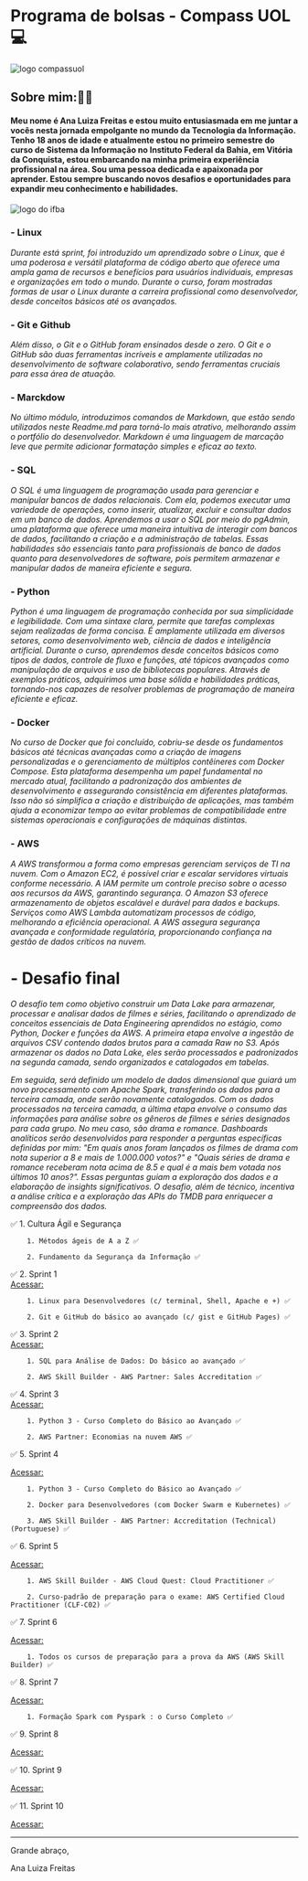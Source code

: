 # Programa de bolsas - Compass UOL 💻

![logo compassuol](https://event.bigfestival.com.br/rails/active_storage/representations/redirect/eyJfcmFpbHMiOnsibWVzc2FnZSI6IkJBaHBBc04rIiwiZXhwIjpudWxsLCJwdXIiOiJibG9iX2lkIn19--330bceb5a42ed9b38ad637ec65e6bcd648649356/eyJfcmFpbHMiOnsibWVzc2FnZSI6IkJBaDdCem9MWm05eWJXRjBTU0lJY0c1bkJqb0dSVlE2QzNKbGMybDZaVWtpRERNd01IZ3pNREFHT3daVSIsImV4cCI6bnVsbCwicHVyIjoidmFyaWF0aW9uIn19--74e4d4b7024568b18828709eb3ea389cd70ee865/LogoBlack.png)

## **Sobre mim:👩‍💻**

#### Meu nome é Ana Luiza Freitas e estou muito entusiasmada em me juntar a vocês nesta jornada empolgante no mundo da Tecnologia da Informação. Tenho 18 anos de idade e atualmente estou no primeiro semestre do curso de Sistema da Informação no Instituto Federal da Bahia, em Vitória da Conquista, estou embarcando na minha primeira experiência profissional na área. Sou uma pessoa dedicada e apaixonada por aprender. Estou sempre buscando novos desafios e oportunidades para expandir meu conhecimento e habilidades.

![logo do ifba](https://th.bing.com/th/id/R.61d27988c60c58469c44623a52f0fb33?rik=bUFiAWutZ5rSFQ&riu=http%3a%2f%2f1.bp.blogspot.com%2f-L5roZkPs9vg%2fUEvyIkOzE2I%2fAAAAAAAAAvg%2f-sV2SClQJ4c%2fs1600%2fIFBA.png&ehk=41yQUi%2bwKzztnblVPETBQTlBs7WUpXfFMuG6ptkc0Rs%3d&risl=&pid=ImgRaw&r=0)

### - Linux

_Durante está sprint, foi introduzido um aprendizado sobre o Linux, que é uma poderosa e versátil plataforma de código aberto que oferece uma ampla gama de recursos e benefícios para usuários individuais, empresas e organizações em todo o mundo. Durante o curso, foram mostradas formas de usar o Linux durante a carreira profissional como desenvolvedor, desde conceitos básicos até os avançados._

### - Git e Github

_Além disso, o Git e o GitHub foram ensinados desde o zero. O Git e o GitHub são duas ferramentas incríveis e amplamente utilizadas no desenvolvimento de software colaborativo, sendo ferramentas cruciais para essa área de atuação._

### - Marckdow

_No último módulo, introduzimos comandos de Markdown, que estão sendo utilizados neste Readme.md para torná-lo mais atrativo, melhorando assim o portfólio do desenvolvedor. Markdown é uma linguagem de marcação leve que permite adicionar formatação simples e eficaz ao texto._

###  -  SQL

_O SQL é uma linguagem de programação usada para gerenciar e manipular bancos de dados relacionais. Com ela, podemos executar uma variedade de operações, como inserir, atualizar, excluir e consultar dados em um banco de dados. Aprendemos a usar o SQL por meio do pgAdmin, uma plataforma que oferece uma maneira intuitiva de interagir com bancos de dados, facilitando a criação e a administração de tabelas. Essas habilidades são essenciais tanto para profissionais de banco de dados quanto para desenvolvedores de software, pois permitem armazenar e manipular dados de maneira eficiente e segura._

### -  Python

_Python é uma linguagem de programação conhecida por sua simplicidade e legibilidade. Com uma sintaxe clara, permite que tarefas complexas sejam realizadas de forma concisa. É amplamente utilizada em diversos setores, como desenvolvimento web, ciência de dados e inteligência artificial. Durante o curso, aprendemos desde conceitos básicos como tipos de dados, controle de fluxo e funções, até tópicos avançados como manipulação de arquivos e uso de bibliotecas populares. Através de exemplos práticos, adquirimos uma base sólida e habilidades práticas, tornando-nos capazes de resolver problemas de programação de maneira eficiente e eficaz._

### -  Docker

_No curso de Docker que foi concluído, cobriu-se desde os fundamentos básicos até técnicas avançadas como a criação de imagens personalizadas e o gerenciamento de múltiplos contêineres com Docker Compose. Esta plataforma desempenha um papel fundamental no mercado atual, facilitando a padronização dos ambientes de desenvolvimento e assegurando consistência em diferentes plataformas. Isso não só simplifica a criação e distribuição de aplicações, mas também ajuda a economizar tempo ao evitar problemas de compatibilidade entre sistemas operacionais e configurações de máquinas distintas._

### -  AWS

_A AWS transformou a forma como empresas gerenciam serviços de TI na nuvem. Com o Amazon EC2, é possível criar e escalar servidores virtuais conforme necessário. A IAM permite um controle preciso sobre o acesso aos recursos da AWS, garantindo segurança. O Amazon S3 oferece armazenamento de objetos escalável e durável para dados e backups. Serviços como AWS Lambda automatizam processos de código, melhorando a eficiência operacional. A AWS assegura segurança avançada e conformidade regulatória, proporcionando confiança na gestão de dados críticos na nuvem._

#   - Desafio final 

_O desafio tem como objetivo construir um Data Lake para armazenar, processar e analisar dados de filmes e séries, facilitando o aprendizado de conceitos essenciais de Data Engineering aprendidos no estágio, como Python, Docker e funções da AWS. A primeira etapa envolve a ingestão de arquivos CSV contendo dados brutos para a camada Raw no S3. Após armazenar os dados no Data Lake, eles serão processados e padronizados na segunda camada, sendo organizados e catalogados em tabelas._

_Em seguida, será definido um modelo de dados dimensional que guiará um novo processamento com Apache Spark, transferindo os dados para a terceira camada, onde serão novamente catalogados. Com os dados processados na terceira camada, a última etapa envolve o consumo das informações para análise sobre os gêneros de filmes e séries designados para cada grupo. No meu caso, são drama e romance. Dashboards analíticos serão desenvolvidos para responder a perguntas específicas definidas por mim: "Em quais anos foram lançados os filmes de drama com nota superior a 8 e mais de 1.000.000 votos?" e "Quais séries de drama e romance receberam nota acima de 8.5 e qual é a mais bem votada nos últimos 10 anos?". Essas perguntas guiam a exploração dos dados e a elaboração de insights significativos. O desafio, além de técnico, incentiva a análise crítica e a exploração das APIs do TMDB para enriquecer a compreensão dos dados._


  ✅ 1. Cultura Ágil e Segurança 

        1. Métodos ágeis de A a Z ✅

        2. Fundamento da Segurança da Informação ✅

  ✅ 2. Sprint 1  
  [Acessar:](https://github.com/analuizafreitasbs/Sprint/tree/main/Sprint1)

        1. Linux para Desenvolvedores (c/ terminal, Shell, Apache e +) ✅

        2. Git e GitHub do básico ao avançado (c/ gist e GitHub Pages) ✅

  ✅ 3. Sprint 2  
  [Acessar:](https://github.com/analuizafreitasbs/Sprint/tree/main/Sprint2)

        1. SQL para Análise de Dados: Do básico ao avançado ✅

        2. AWS Skill Builder - AWS Partner: Sales Accreditation ✅

  ✅ 4. Sprint 3  
  [Acessar:](https://github.com/analuizafreitasbs/Sprint/tree/main/Sprint3)

        1. Python 3 - Curso Completo do Básico ao Avançado ✅

        2. AWS Partner: Economias na nuvem AWS ✅

  ✅ 5. Sprint 4 
  
  [Acessar:](https://github.com/analuizafreitasbs/Sprint/tree/main/Sprint4)

        1. Python 3 - Curso Completo do Básico ao Avançado ✅

        2. Docker para Desenvolvedores (com Docker Swarm e Kubernetes) ✅

        3. AWS Skill Builder - AWS Partner: Accreditation (Technical) (Portuguese) ✅

  ✅ 6. Sprint 5
  
  [Acessar:](https://github.com/analuizafreitasbs/Sprint/tree/main/Sprint5)

        1. AWS Skill Builder - AWS Cloud Quest: Cloud Practitioner ✅

        2. Curso-padrão de preparação para o exame: AWS Certified Cloud Practitioner (CLF-C02) ✅

  ✅ 7. Sprint 6
  
  [Acessar:](https://github.com/analuizafreitasbs/Sprint/tree/main/Sprint6)

        1. Todos os cursos de preparação para a prova da AWS (AWS Skill Builder) ✅

  ✅ 8. Sprint 7
  
  [Acessar:](https://github.com/analuizafreitasbs/Sprint/tree/main/Sprint7)

        1. Formação Spark com Pyspark : o Curso Completo ✅
        
  ✅ 9. Sprint 8
  
  [Acessar:](https://github.com/analuizafreitasbs/Sprint/tree/main/Sprint8)

  ✅ 10. Sprint 9
  
  [Acessar:](https://github.com/analuizafreitasbs/Sprint/tree/main/Sprint9)

   ✅ 11. Sprint 10
  
  [Acessar:](https://github.com/analuizafreitasbs/Sprint/tree/main/Sprint10-Desafio_final)

 ______________________________________________________________________________
 
  Grande abraço,

Ana Luiza Freitas